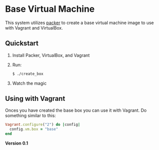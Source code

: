 # Base Virtual Machine

This system utilizes [packer](http://packer.io) to create a base virtual machine
image to use with Vagrant and VirtualBox.

## Quickstart

1. Install Packer, VirtualBox, and Vagrant
1. Run:

    ```bash
    $ ./create_box 
    ```
1. Watch the magic 

## Using with Vagrant

Onces you have created the base box you can use it with Vagrant.  Do something
similar to this:

```ruby
Vagrant.configure("2") do |config|
  config.vm.box = "base"
end
```

**Version 0.1**

